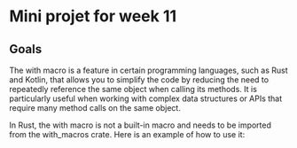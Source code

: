 # Mini projet for week 11
## Goals
The with macro is a feature in certain programming languages, such as Rust and Kotlin, that allows you to simplify the code by reducing the need to repeatedly reference the same object when calling its methods. It is particularly useful when working with complex data structures or APIs that require many method calls on the same object.

In Rust, the with macro is not a built-in macro and needs to be imported from the with_macros crate. Here is an example of how to use it:
